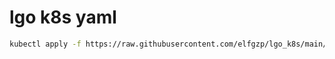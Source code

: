 # lgo k8s yaml

```bash
kubectl apply -f https://raw.githubusercontent.com/elfgzp/lgo_k8s/main/all.yaml
```
